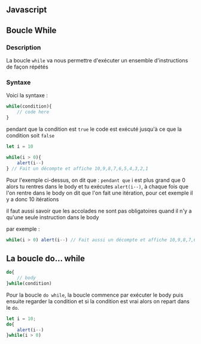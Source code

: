## Javascript

## Boucle While

### Description

La boucle `while` va nous permettre d'exécuter un ensemble d'instructions de façon répétés

### Syntaxe

Voici la syntaxe :

```js
while(condition){
    // code here
}
```

pendant que la condition est `true` le code est exécuté jusqu'à ce que la condition soit `false`

```js
let i = 10

while(i > 0){
    alert(i--)
} // Fait un décompte et affiche 10,9,8,7,6,5,4,3,2,1
```

Pour l'exemple ci-dessus, on dit que : `pendant que` i est plus grand que 0 alors tu rentres dans le body et tu exécutes `alert(i--)`, à chaque fois que l'on rentre dans le body on dit que l'on fait une itération, pour cet exemple il y a donc 10 itérations

il faut aussi savoir que les accolades ne sont pas obligatoires quand il n'y a qu'une seule instruction dans le body

par exemple :

```js
while(i > 0) alert(i--) // Fait aussi un décompte et affiche 10,9,8,7,6,5,4,3,2,1
```

## La boucle do... while

```js
do{
    // body
}while(condition)
```

Pour la boucle `do while`, la boucle commence par exécuter le body puis ensuite regarder la condition et si la condition est vrai alors on repart dans le `do`.

```js
let i = 10;
do{
    alert(i--)
}while(i > 0)
```

